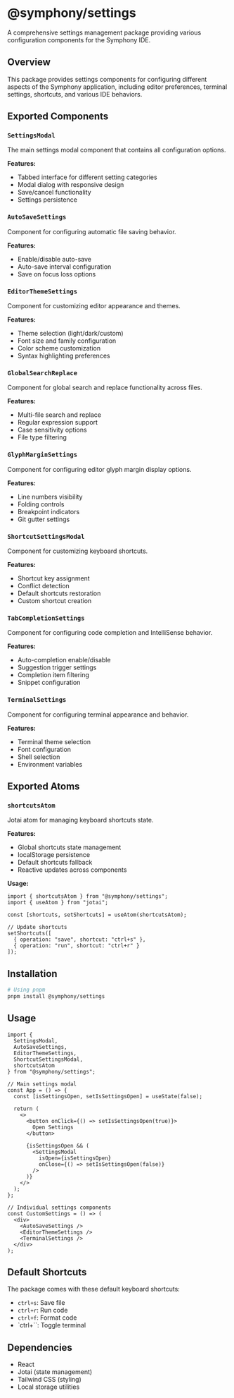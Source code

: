 # @symphony/settings

A comprehensive settings management package providing various configuration components for the Symphony IDE.

## Overview

This package provides settings components for configuring different aspects of the Symphony application, including editor preferences, terminal settings, shortcuts, and various IDE behaviors.

## Exported Components

### `SettingsModal`
The main settings modal component that contains all configuration options.

**Features:**
- Tabbed interface for different setting categories
- Modal dialog with responsive design
- Save/cancel functionality
- Settings persistence

### `AutoSaveSettings`
Component for configuring automatic file saving behavior.

**Features:**
- Enable/disable auto-save
- Auto-save interval configuration
- Save on focus loss options

### `EditorThemeSettings`
Component for customizing editor appearance and themes.

**Features:**
- Theme selection (light/dark/custom)
- Font size and family configuration
- Color scheme customization
- Syntax highlighting preferences

### `GlobalSearchReplace`
Component for global search and replace functionality across files.

**Features:**
- Multi-file search and replace
- Regular expression support
- Case sensitivity options
- File type filtering

### `GlyphMarginSettings`
Component for configuring editor glyph margin display options.

**Features:**
- Line numbers visibility
- Folding controls
- Breakpoint indicators
- Git gutter settings

### `ShortcutSettingsModal`
Component for customizing keyboard shortcuts.

**Features:**
- Shortcut key assignment
- Conflict detection
- Default shortcuts restoration
- Custom shortcut creation

### `TabCompletionSettings`
Component for configuring code completion and IntelliSense behavior.

**Features:**
- Auto-completion enable/disable
- Suggestion trigger settings
- Completion item filtering
- Snippet configuration

### `TerminalSettings`
Component for configuring terminal appearance and behavior.

**Features:**
- Terminal theme selection
- Font configuration
- Shell selection
- Environment variables

## Exported Atoms

### `shortcutsAtom`
Jotai atom for managing keyboard shortcuts state.

**Features:**
- Global shortcuts state management
- localStorage persistence
- Default shortcuts fallback
- Reactive updates across components

**Usage:**
```tsx
import { shortcutsAtom } from "@symphony/settings";
import { useAtom } from "jotai";

const [shortcuts, setShortcuts] = useAtom(shortcutsAtom);

// Update shortcuts
setShortcuts([
  { operation: "save", shortcut: "ctrl+s" },
  { operation: "run", shortcut: "ctrl+r" }
]);
```

## Installation

```bash
# Using pnpm
pnpm install @symphony/settings
```

## Usage

```tsx
import {
  SettingsModal,
  AutoSaveSettings,
  EditorThemeSettings,
  ShortcutSettingsModal,
  shortcutsAtom
} from "@symphony/settings";

// Main settings modal
const App = () => {
  const [isSettingsOpen, setIsSettingsOpen] = useState(false);

  return (
    <>
      <button onClick={() => setIsSettingsOpen(true)}>
        Open Settings
      </button>
      
      {isSettingsOpen && (
        <SettingsModal
          isOpen={isSettingsOpen}
          onClose={() => setIsSettingsOpen(false)}
        />
      )}
    </>
  );
};

// Individual settings components
const CustomSettings = () => (
  <div>
    <AutoSaveSettings />
    <EditorThemeSettings />
    <TerminalSettings />
  </div>
);
```

## Default Shortcuts

The package comes with these default keyboard shortcuts:

- `ctrl+s`: Save file
- `ctrl+r`: Run code
- `ctrl+f`: Format code
- `ctrl+``: Toggle terminal

## Dependencies

- React
- Jotai (state management)
- Tailwind CSS (styling)
- Local storage utilities
